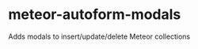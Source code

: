meteor-autoform-modals
======================

Adds modals to insert/update/delete Meteor collections
